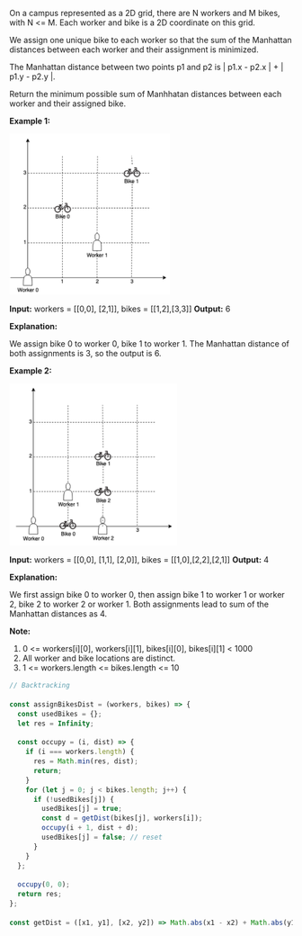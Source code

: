 On a campus represented as a 2D grid, there are N workers and M bikes, with N <= M. Each worker and bike is a 2D coordinate on this grid.

We assign one unique bike to each worker so that the sum of the Manhattan distances between each worker and their assignment is minimized.

The Manhattan distance between two points p1 and p2 is | p1.x - p2.x | + | p1.y - p2.y |.

Return the minimum possible sum of Manhhatan distances between each worker and their assigned bike.

**Example 1:**

![](assign-bikes-dist.png)

**Input:** workers = [[0,0], [2,1]], bikes = [[1,2],[3,3]]
**Output:** 6

**Explanation:**

We assign bike 0 to worker 0, bike 1 to worker 1. The Manhattan distance of both assignments is 3, so the output is 6.

**Example 2:**

![](assign-bikes-dist2.png)

**Input:** workers = [[0,0], [1,1], [2,0]], bikes = [[1,0],[2,2],[2,1]]
**Output:** 4

**Explanation:**

We first assign bike 0 to worker 0, then assign bike 1 to worker 1 or worker 2, bike 2 to worker 2 or worker 1. Both assignments lead to sum of the Manhattan distances as 4.

**Note:**

1. 0 <= workers[i][0], workers[i][1], bikes[i][0], bikes[i][1] < 1000
2. All worker and bike locations are distinct.
3. 1 <= workers.length <= bikes.length <= 10

```js
// Backtracking

const assignBikesDist = (workers, bikes) => {
  const usedBikes = {};
  let res = Infinity;

  const occupy = (i, dist) => {
    if (i === workers.length) {
      res = Math.min(res, dist);
      return;
    }
    for (let j = 0; j < bikes.length; j++) {
      if (!usedBikes[j]) {
        usedBikes[j] = true;
        const d = getDist(bikes[j], workers[i]);
        occupy(i + 1, dist + d);
        usedBikes[j] = false; // reset
      }
    }
  };

  occupy(0, 0);
  return res;
};

const getDist = ([x1, y1], [x2, y2]) => Math.abs(x1 - x2) + Math.abs(y1 - y2);
```

